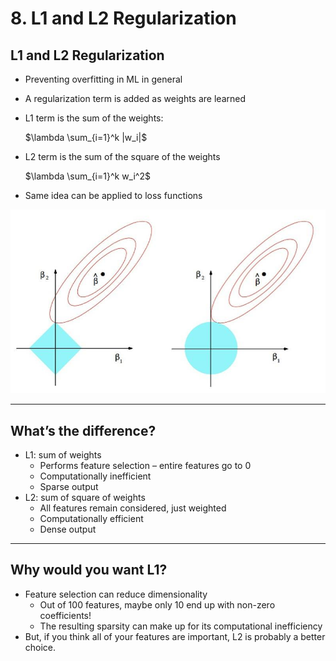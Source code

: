# 8. L1 and L2 Regularization

## L1 and L2 Regularization

- Preventing overfitting in ML in general
- A regularization term is added as weights are learned
- L1 term is the sum of the weights:

    $\lambda \sum_{i=1}^k |w_i|$

- L2 term is the sum of the square of the weights

    $\lambda \sum_{i=1}^k w_i^2$

- Same idea can be applied to loss functions

![8%20L1%20and%20L2%20Regularization%20dd086c92cc204c218c36185d297a686a/Untitled.png](8%20L1%20and%20L2%20Regularization%20dd086c92cc204c218c36185d297a686a/Untitled.png)

---

## What’s the difference?

- L1: sum of weights
    - Performs feature selection – entire features go to 0
    - Computationally inefficient
    - Sparse output
- L2: sum of square of weights
    - All features remain considered, just weighted
    - Computationally efficient
    - Dense output

---

## Why would you want L1?

- Feature selection can reduce dimensionality
    - Out of 100 features, maybe only 10 end up with non-zero coefficients!
    - The resulting sparsity can make up for its computational inefficiency
- But, if you think all of your features are important, L2 is probably a better choice.